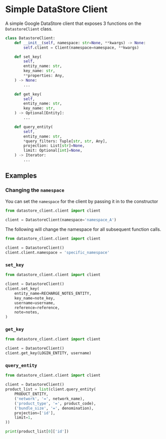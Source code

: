 # Simple DataStore Client

A simple Google DataStore client that exposes 3 functions on the `DatastoreClient` class.

```python
class DatastoreClient:
    def __init__(self, namespace: str=None, **kwargs) -> None:
        self.client = Client(namespace=namespace, **kwargs)

    def set_key(
        self,
        entity_name: str,
        key_name: str,
        **properties: Any,
    ) -> None:
        ...

    def get_key(
        self,
        entity_name: str,
        key_name: str,
    ) -> Optional[Entity]:
        ...

    def query_entity(
        self,
        entity_name: str,
        *query_filters: Tuple[str, str, Any],
        projection: List[str]=None,
        limit: Optional[int]=None,
    ) -> Iterator:
        ...
```

## Examples

### Changing the `namespace`
You can set the `namespace` for the client by passing it in to the constructor
```python
from datastore_client.client import client

client = DatastoreClient(namespace='namespace_A')
```

The following will change the namespace for all subsequent function calls.

```python
from datastore_client.client import client

client = DatastoreClient()
client.client.namespace = 'specific_namespace'
```

### `set_key`

```python
from datastore_client.client import client

client = DatastoreClient()
client.set_key(
    entity_name=RECHARGE_NOTES_ENTITY, 
    key_name=note_key, 
    username=username, 
    reference=reference, 
    note=notes,
)
```

### `get_key`

```python
from datastore_client.client import client

client = DatastoreClient()
client.get_key(LOGIN_ENTITY, username)
```

### `query_entity`

```python
from datastore_client.client import client

client = DatastoreClient()
product_list = list(client.query_entity(
    PRODUCT_ENTITY,
    ('network', '=', network_name),
    ('product_type', '=', product_code),
    ('bundle_size', '=', denomination),
    projection=['id'],
    limit=1,
))

print(product_list[0]['id'])
```
